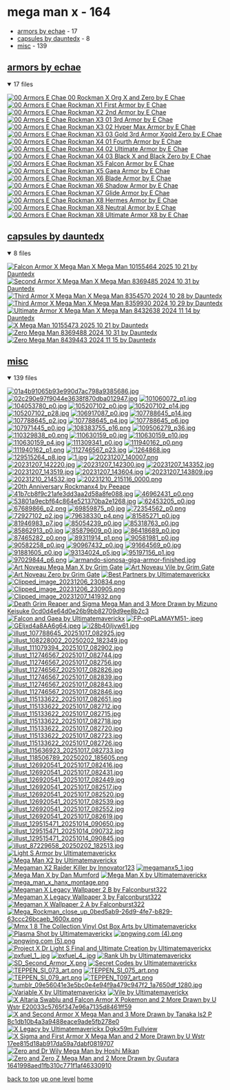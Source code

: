 # mega man x - 164
- [armors by echae](#armors-by-echae) - 17
- [capsules by dauntedx](#capsules-by-dauntedx) - 8
- [misc](#misc) - 139

<a id="armors-by-echae"></a>

## [armors by echae](/mobile/mega%20man/mega%20man%20x/00%20armors%20by%20echae/README.MD)
<details open>
<summary>17 files</summary>
<p>

[![00 Armors E Chae 00 Rockman X Org X and Zero by E Chae](/.internals/thumbnails/mobile/mega%20man/mega%20man%20x/00%20armors%20by%20echae/00_armors_e_chae_00_rockman_x_org_x_and_zero_by_e_chae.png "00 Armors E Chae 00 Rockman X Org X and Zero by E Chae")](/mobile/mega%20man/mega%20man%20x/00%20armors%20by%20echae/00_armors_e_chae_00_rockman_x_org_x_and_zero_by_e_chae.png)
[![00 Armors E Chae Rockman X1 First Armor by E Chae](/.internals/thumbnails/mobile/mega%20man/mega%20man%20x/00%20armors%20by%20echae/00_armors_e_chae_rockman_x1_first_armor_by_e_chae.png "00 Armors E Chae Rockman X1 First Armor by E Chae")](/mobile/mega%20man/mega%20man%20x/00%20armors%20by%20echae/00_armors_e_chae_rockman_x1_first_armor_by_e_chae.png)
[![00 Armors E Chae Rockman X2 2nd Armor by E Chae](/.internals/thumbnails/mobile/mega%20man/mega%20man%20x/00%20armors%20by%20echae/00_armors_e_chae_rockman_x2_2nd_armor_by_e_chae.png "00 Armors E Chae Rockman X2 2nd Armor by E Chae")](/mobile/mega%20man/mega%20man%20x/00%20armors%20by%20echae/00_armors_e_chae_rockman_x2_2nd_armor_by_e_chae.png)
[![00 Armors E Chae Rockman X3 01 3rd Armor by E Chae](/.internals/thumbnails/mobile/mega%20man/mega%20man%20x/00%20armors%20by%20echae/00_armors_e_chae_rockman_x3_01_3rd_armor_by_e_chae.png "00 Armors E Chae Rockman X3 01 3rd Armor by E Chae")](/mobile/mega%20man/mega%20man%20x/00%20armors%20by%20echae/00_armors_e_chae_rockman_x3_01_3rd_armor_by_e_chae.png)
[![00 Armors E Chae Rockman X3 02 Hyper Max Armor by E Chae](/.internals/thumbnails/mobile/mega%20man/mega%20man%20x/00%20armors%20by%20echae/00_armors_e_chae_rockman_x3_02_hyper_max_armor_by_e_chae.png "00 Armors E Chae Rockman X3 02 Hyper Max Armor by E Chae")](/mobile/mega%20man/mega%20man%20x/00%20armors%20by%20echae/00_armors_e_chae_rockman_x3_02_hyper_max_armor_by_e_chae.png)
[![00 Armors E Chae Rockman X3 03 Gold 3rd Armor Xgold Zero by E Chae](/.internals/thumbnails/mobile/mega%20man/mega%20man%20x/00%20armors%20by%20echae/00_armors_e_chae_rockman_x3_03_gold_3rd_armor_xgold_zero_by_e_chae.png "00 Armors E Chae Rockman X3 03 Gold 3rd Armor Xgold Zero by E Chae")](/mobile/mega%20man/mega%20man%20x/00%20armors%20by%20echae/00_armors_e_chae_rockman_x3_03_gold_3rd_armor_xgold_zero_by_e_chae.png)
[![00 Armors E Chae Rockman X4 01 Fourth Armor by E Chae](/.internals/thumbnails/mobile/mega%20man/mega%20man%20x/00%20armors%20by%20echae/00_armors_e_chae_rockman_x4_01_fourth_armor_by_e_chae.png "00 Armors E Chae Rockman X4 01 Fourth Armor by E Chae")](/mobile/mega%20man/mega%20man%20x/00%20armors%20by%20echae/00_armors_e_chae_rockman_x4_01_fourth_armor_by_e_chae.png)
[![00 Armors E Chae Rockman X4 02 Ultimate Armor by E Chae](/.internals/thumbnails/mobile/mega%20man/mega%20man%20x/00%20armors%20by%20echae/00_armors_e_chae_rockman_x4_02_ultimate_armor_by_e_chae.png "00 Armors E Chae Rockman X4 02 Ultimate Armor by E Chae")](/mobile/mega%20man/mega%20man%20x/00%20armors%20by%20echae/00_armors_e_chae_rockman_x4_02_ultimate_armor_by_e_chae.png)
[![00 Armors E Chae Rockman X4 03 Black X and Black Zero by E Chae](/.internals/thumbnails/mobile/mega%20man/mega%20man%20x/00%20armors%20by%20echae/00_armors_e_chae_rockman_x4_03_black_x_and_black_zero_by_e_chae.png "00 Armors E Chae Rockman X4 03 Black X and Black Zero by E Chae")](/mobile/mega%20man/mega%20man%20x/00%20armors%20by%20echae/00_armors_e_chae_rockman_x4_03_black_x_and_black_zero_by_e_chae.png)
[![00 Armors E Chae Rockman X5 Falcon Armor by E Chae](/.internals/thumbnails/mobile/mega%20man/mega%20man%20x/00%20armors%20by%20echae/00_armors_e_chae_rockman_x5_falcon_armor_by_e_chae.png "00 Armors E Chae Rockman X5 Falcon Armor by E Chae")](/mobile/mega%20man/mega%20man%20x/00%20armors%20by%20echae/00_armors_e_chae_rockman_x5_falcon_armor_by_e_chae.png)
[![00 Armors E Chae Rockman X5 Gaea Armor by E Chae](/.internals/thumbnails/mobile/mega%20man/mega%20man%20x/00%20armors%20by%20echae/00_armors_e_chae_rockman_x5_gaea_armor_by_e_chae.png "00 Armors E Chae Rockman X5 Gaea Armor by E Chae")](/mobile/mega%20man/mega%20man%20x/00%20armors%20by%20echae/00_armors_e_chae_rockman_x5_gaea_armor_by_e_chae.png)
[![00 Armors E Chae Rockman X6 Blade Armor by E Chae](/.internals/thumbnails/mobile/mega%20man/mega%20man%20x/00%20armors%20by%20echae/00_armors_e_chae_rockman_x6_blade_armor_by_e_chae.png "00 Armors E Chae Rockman X6 Blade Armor by E Chae")](/mobile/mega%20man/mega%20man%20x/00%20armors%20by%20echae/00_armors_e_chae_rockman_x6_blade_armor_by_e_chae.png)
[![00 Armors E Chae Rockman X6 Shadow Armor by E Chae](/.internals/thumbnails/mobile/mega%20man/mega%20man%20x/00%20armors%20by%20echae/00_armors_e_chae_rockman_x6_shadow_armor_by_e_chae.png "00 Armors E Chae Rockman X6 Shadow Armor by E Chae")](/mobile/mega%20man/mega%20man%20x/00%20armors%20by%20echae/00_armors_e_chae_rockman_x6_shadow_armor_by_e_chae.png)
[![00 Armors E Chae Rockman X7 Glide Armor by E Chae](/.internals/thumbnails/mobile/mega%20man/mega%20man%20x/00%20armors%20by%20echae/00_armors_e_chae_rockman_x7_glide_armor_by_e_chae.png "00 Armors E Chae Rockman X7 Glide Armor by E Chae")](/mobile/mega%20man/mega%20man%20x/00%20armors%20by%20echae/00_armors_e_chae_rockman_x7_glide_armor_by_e_chae.png)
[![00 Armors E Chae Rockman X8 Hermes Armor by E Chae](/.internals/thumbnails/mobile/mega%20man/mega%20man%20x/00%20armors%20by%20echae/00_armors_e_chae_rockman_x8_hermes_armor_by_e_chae.png "00 Armors E Chae Rockman X8 Hermes Armor by E Chae")](/mobile/mega%20man/mega%20man%20x/00%20armors%20by%20echae/00_armors_e_chae_rockman_x8_hermes_armor_by_e_chae.png)
[![00 Armors E Chae Rockman X8 Neutral Armor by E Chae](/.internals/thumbnails/mobile/mega%20man/mega%20man%20x/00%20armors%20by%20echae/00_armors_e_chae_rockman_x8_neutral_armor_by_e_chae.png "00 Armors E Chae Rockman X8 Neutral Armor by E Chae")](/mobile/mega%20man/mega%20man%20x/00%20armors%20by%20echae/00_armors_e_chae_rockman_x8_neutral_armor_by_e_chae.png)
[![00 Armors E Chae Rockman X8 Ultimate Armor X8 by E Chae](/.internals/thumbnails/mobile/mega%20man/mega%20man%20x/00%20armors%20by%20echae/00_armors_e_chae_rockman_x8_ultimate_armor_x8_by_e_chae.png "00 Armors E Chae Rockman X8 Ultimate Armor X8 by E Chae")](/mobile/mega%20man/mega%20man%20x/00%20armors%20by%20echae/00_armors_e_chae_rockman_x8_ultimate_armor_x8_by_e_chae.png)

</p>
</details>

<a id="capsules-by-dauntedx"></a>

## [capsules by dauntedx](/mobile/mega%20man/mega%20man%20x/capsules%20by%20dauntedx/README.MD)
<details open>
<summary>8 files</summary>
<p>

[![Falcon Armor X Mega Man X Mega Man 10155464 2025 10 21 by Dauntedx](/.internals/thumbnails/mobile/mega%20man/mega%20man%20x/capsules%20by%20dauntedx/falcon_armor_x__mega_man_%20x__mega_man__10155464_2025-10-21_by_dauntedx.jpg "Falcon Armor X Mega Man X Mega Man 10155464 2025 10 21 by Dauntedx")](/mobile/mega%20man/mega%20man%20x/capsules%20by%20dauntedx/falcon_armor_x__mega_man_%20x__mega_man__10155464_2025-10-21_by_dauntedx.jpg)
[![Second Armor X Mega Man X Mega Man 8369485 2024 10 31 by Dauntedx](/.internals/thumbnails/mobile/mega%20man/mega%20man%20x/capsules%20by%20dauntedx/second_armor_x__mega_man_%20x__mega_man__8369485_2024-10-31_by_dauntedx.jpg "Second Armor X Mega Man X Mega Man 8369485 2024 10 31 by Dauntedx")](/mobile/mega%20man/mega%20man%20x/capsules%20by%20dauntedx/second_armor_x__mega_man_%20x__mega_man__8369485_2024-10-31_by_dauntedx.jpg)
[![Third Armor X Mega Man X Mega Man 8354570 2024 10 28 by Dauntedx](/.internals/thumbnails/mobile/mega%20man/mega%20man%20x/capsules%20by%20dauntedx/third_armor_x__mega_man_%20x__mega_man__8354570_2024-10-28_by_dauntedx.jpg "Third Armor X Mega Man X Mega Man 8354570 2024 10 28 by Dauntedx")](/mobile/mega%20man/mega%20man%20x/capsules%20by%20dauntedx/third_armor_x__mega_man_%20x__mega_man__8354570_2024-10-28_by_dauntedx.jpg)
[![Third Armor X Mega Man X Mega Man 8359930 2024 10 29 by Dauntedx](/.internals/thumbnails/mobile/mega%20man/mega%20man%20x/capsules%20by%20dauntedx/third_armor_x__mega_man_%20x__mega_man__8359930_2024-10-29_by_dauntedx.jpg "Third Armor X Mega Man X Mega Man 8359930 2024 10 29 by Dauntedx")](/mobile/mega%20man/mega%20man%20x/capsules%20by%20dauntedx/third_armor_x__mega_man_%20x__mega_man__8359930_2024-10-29_by_dauntedx.jpg)
[![Ultimate Armor X Mega Man X Mega Man 8432638 2024 11 14 by Dauntedx](/.internals/thumbnails/mobile/mega%20man/mega%20man%20x/capsules%20by%20dauntedx/ultimate_armor_x__mega_man_%20x__mega_man__8432638_2024-11-14_by_dauntedx.jpg "Ultimate Armor X Mega Man X Mega Man 8432638 2024 11 14 by Dauntedx")](/mobile/mega%20man/mega%20man%20x/capsules%20by%20dauntedx/ultimate_armor_x__mega_man_%20x__mega_man__8432638_2024-11-14_by_dauntedx.jpg)
[![X Mega Man 10155473 2025 10 21 by Dauntedx](/.internals/thumbnails/mobile/mega%20man/mega%20man%20x/capsules%20by%20dauntedx/x__mega_man__10155473_2025-10-21_by_dauntedx.jpg "X Mega Man 10155473 2025 10 21 by Dauntedx")](/mobile/mega%20man/mega%20man%20x/capsules%20by%20dauntedx/x__mega_man__10155473_2025-10-21_by_dauntedx.jpg)
[![Zero Mega Man 8369488 2024 10 31 by Dauntedx](/.internals/thumbnails/mobile/mega%20man/mega%20man%20x/capsules%20by%20dauntedx/zero__mega_man__8369488_2024-10-31_by_dauntedx.jpg "Zero Mega Man 8369488 2024 10 31 by Dauntedx")](/mobile/mega%20man/mega%20man%20x/capsules%20by%20dauntedx/zero__mega_man__8369488_2024-10-31_by_dauntedx.jpg)
[![Zero Mega Man 8439443 2024 11 15 by Dauntedx](/.internals/thumbnails/mobile/mega%20man/mega%20man%20x/capsules%20by%20dauntedx/zero__mega_man__8439443_2024-11-15_by_dauntedx.jpg "Zero Mega Man 8439443 2024 11 15 by Dauntedx")](/mobile/mega%20man/mega%20man%20x/capsules%20by%20dauntedx/zero__mega_man__8439443_2024-11-15_by_dauntedx.jpg)

</p>
</details>

<a id="misc"></a>

## [misc](/mobile/mega%20man/mega%20man%20x/misc/README.MD)
<details open>
<summary>139 files</summary>
<p>

[![01a4b91065b93e990d7ac798a9385686.jpg](/.internals/thumbnails/mobile/mega%20man/mega%20man%20x/misc/01a4b91065b93e990d7ac798a9385686.jpg "01a4b91065b93e990d7ac798a9385686.jpg")](/mobile/mega%20man/mega%20man%20x/misc/01a4b91065b93e990d7ac798a9385686.jpg)
[![02c290e97f9044e3638f870dba012947.jpg](/.internals/thumbnails/mobile/mega%20man/mega%20man%20x/misc/02c290e97f9044e3638f870dba012947.jpg "02c290e97f9044e3638f870dba012947.jpg")](/mobile/mega%20man/mega%20man%20x/misc/02c290e97f9044e3638f870dba012947.jpg)
[![101060072_p1.jpg](/.internals/thumbnails/mobile/mega%20man/mega%20man%20x/misc/101060072_p1.jpg "101060072_p1.jpg")](/mobile/mega%20man/mega%20man%20x/misc/101060072_p1.jpg)
[![104053780_p0.jpg](/.internals/thumbnails/mobile/mega%20man/mega%20man%20x/misc/104053780_p0.jpg "104053780_p0.jpg")](/mobile/mega%20man/mega%20man%20x/misc/104053780_p0.jpg)
[![105207102_p0.jpg](/.internals/thumbnails/mobile/mega%20man/mega%20man%20x/misc/105207102_p0.jpg "105207102_p0.jpg")](/mobile/mega%20man/mega%20man%20x/misc/105207102_p0.jpg)
[![105207102_p14.jpg](/.internals/thumbnails/mobile/mega%20man/mega%20man%20x/misc/105207102_p14.jpg "105207102_p14.jpg")](/mobile/mega%20man/mega%20man%20x/misc/105207102_p14.jpg)
[![105207102_p28.jpg](/.internals/thumbnails/mobile/mega%20man/mega%20man%20x/misc/105207102_p28.jpg "105207102_p28.jpg")](/mobile/mega%20man/mega%20man%20x/misc/105207102_p28.jpg)
[![106917087_p0.jpg](/.internals/thumbnails/mobile/mega%20man/mega%20man%20x/misc/106917087_p0.jpg "106917087_p0.jpg")](/mobile/mega%20man/mega%20man%20x/misc/106917087_p0.jpg)
[![107788645_p14.jpg](/.internals/thumbnails/mobile/mega%20man/mega%20man%20x/misc/107788645_p14.jpg "107788645_p14.jpg")](/mobile/mega%20man/mega%20man%20x/misc/107788645_p14.jpg)
[![107788645_p2.jpg](/.internals/thumbnails/mobile/mega%20man/mega%20man%20x/misc/107788645_p2.jpg "107788645_p2.jpg")](/mobile/mega%20man/mega%20man%20x/misc/107788645_p2.jpg)
[![107788645_p4.jpg](/.internals/thumbnails/mobile/mega%20man/mega%20man%20x/misc/107788645_p4.jpg "107788645_p4.jpg")](/mobile/mega%20man/mega%20man%20x/misc/107788645_p4.jpg)
[![107788645_p6.jpg](/.internals/thumbnails/mobile/mega%20man/mega%20man%20x/misc/107788645_p6.jpg "107788645_p6.jpg")](/mobile/mega%20man/mega%20man%20x/misc/107788645_p6.jpg)
[![107971445_p0.jpg](/.internals/thumbnails/mobile/mega%20man/mega%20man%20x/misc/107971445_p0.jpg "107971445_p0.jpg")](/mobile/mega%20man/mega%20man%20x/misc/107971445_p0.jpg)
[![108383755_p16.png](/.internals/thumbnails/mobile/mega%20man/mega%20man%20x/misc/108383755_p16.png "108383755_p16.png")](/mobile/mega%20man/mega%20man%20x/misc/108383755_p16.png)
[![109506279_p36.jpg](/.internals/thumbnails/mobile/mega%20man/mega%20man%20x/misc/109506279_p36.jpg "109506279_p36.jpg")](/mobile/mega%20man/mega%20man%20x/misc/109506279_p36.jpg)
[![110329838_p0.png](/.internals/thumbnails/mobile/mega%20man/mega%20man%20x/misc/110329838_p0.png "110329838_p0.png")](/mobile/mega%20man/mega%20man%20x/misc/110329838_p0.png)
[![110630159_p0.jpg](/.internals/thumbnails/mobile/mega%20man/mega%20man%20x/misc/110630159_p0.jpg "110630159_p0.jpg")](/mobile/mega%20man/mega%20man%20x/misc/110630159_p0.jpg)
[![110630159_p10.jpg](/.internals/thumbnails/mobile/mega%20man/mega%20man%20x/misc/110630159_p10.jpg "110630159_p10.jpg")](/mobile/mega%20man/mega%20man%20x/misc/110630159_p10.jpg)
[![110630159_p4.jpg](/.internals/thumbnails/mobile/mega%20man/mega%20man%20x/misc/110630159_p4.jpg "110630159_p4.jpg")](/mobile/mega%20man/mega%20man%20x/misc/110630159_p4.jpg)
[![111309341_p0.jpg](/.internals/thumbnails/mobile/mega%20man/mega%20man%20x/misc/111309341_p0.jpg "111309341_p0.jpg")](/mobile/mega%20man/mega%20man%20x/misc/111309341_p0.jpg)
[![111940162_p0.png](/.internals/thumbnails/mobile/mega%20man/mega%20man%20x/misc/111940162_p0.png "111940162_p0.png")](/mobile/mega%20man/mega%20man%20x/misc/111940162_p0.png)
[![111940162_p1.png](/.internals/thumbnails/mobile/mega%20man/mega%20man%20x/misc/111940162_p1.png "111940162_p1.png")](/mobile/mega%20man/mega%20man%20x/misc/111940162_p1.png)
[![112746567_p23.jpg](/.internals/thumbnails/mobile/mega%20man/mega%20man%20x/misc/112746567_p23.jpg "112746567_p23.jpg")](/mobile/mega%20man/mega%20man%20x/misc/112746567_p23.jpg)
[![1264868.jpg](/.internals/thumbnails/mobile/mega%20man/mega%20man%20x/misc/1264868.jpg "1264868.jpg")](/mobile/mega%20man/mega%20man%20x/misc/1264868.jpg)
[![129515264_p8.jpg](/.internals/thumbnails/mobile/mega%20man/mega%20man%20x/misc/129515264_p8.jpg "129515264_p8.jpg")](/mobile/mega%20man/mega%20man%20x/misc/129515264_p8.jpg)
[![1.jpg](/.internals/thumbnails/mobile/mega%20man/mega%20man%20x/misc/1.jpg "1.jpg")](/mobile/mega%20man/mega%20man%20x/misc/1.jpg)
[![20231207_140007.png](/.internals/thumbnails/mobile/mega%20man/mega%20man%20x/misc/20231207_140007.png "20231207_140007.png")](/mobile/mega%20man/mega%20man%20x/misc/20231207_140007.png)
[![20231207_142220.jpg](/.internals/thumbnails/mobile/mega%20man/mega%20man%20x/misc/20231207_142220.jpg "20231207_142220.jpg")](/mobile/mega%20man/mega%20man%20x/misc/20231207_142220.jpg)
[![20231207_142300.jpg](/.internals/thumbnails/mobile/mega%20man/mega%20man%20x/misc/20231207_142300.jpg "20231207_142300.jpg")](/mobile/mega%20man/mega%20man%20x/misc/20231207_142300.jpg)
[![20231207_143352.jpg](/.internals/thumbnails/mobile/mega%20man/mega%20man%20x/misc/20231207_143352.jpg "20231207_143352.jpg")](/mobile/mega%20man/mega%20man%20x/misc/20231207_143352.jpg)
[![20231207_143519.jpg](/.internals/thumbnails/mobile/mega%20man/mega%20man%20x/misc/20231207_143519.jpg "20231207_143519.jpg")](/mobile/mega%20man/mega%20man%20x/misc/20231207_143519.jpg)
[![20231207_143604.jpg](/.internals/thumbnails/mobile/mega%20man/mega%20man%20x/misc/20231207_143604.jpg "20231207_143604.jpg")](/mobile/mega%20man/mega%20man%20x/misc/20231207_143604.jpg)
[![20231207_143809.jpg](/.internals/thumbnails/mobile/mega%20man/mega%20man%20x/misc/20231207_143809.jpg "20231207_143809.jpg")](/mobile/mega%20man/mega%20man%20x/misc/20231207_143809.jpg)
[![20231210_214532.jpg](/.internals/thumbnails/mobile/mega%20man/mega%20man%20x/misc/20231210_214532.jpg "20231210_214532.jpg")](/mobile/mega%20man/mega%20man%20x/misc/20231210_214532.jpg)
[![20231210_215116_0000.png](/.internals/thumbnails/mobile/mega%20man/mega%20man%20x/misc/20231210_215116_0000.png "20231210_215116_0000.png")](/mobile/mega%20man/mega%20man%20x/misc/20231210_215116_0000.png)
[![20th Anniversary Rockmanx4 by Peeape](/.internals/thumbnails/mobile/mega%20man/mega%20man%20x/misc/20th_anniversary_rockmanx4_by_peeape.png "20th Anniversary Rockmanx4 by Peeape")](/mobile/mega%20man/mega%20man%20x/misc/20th_anniversary_rockmanx4_by_peeape.png)
[![41b7cb8f9c21afe3dd3aa2d58a8fe088.jpg](/.internals/thumbnails/mobile/mega%20man/mega%20man%20x/misc/41b7cb8f9c21afe3dd3aa2d58a8fe088.jpg "41b7cb8f9c21afe3dd3aa2d58a8fe088.jpg")](/mobile/mega%20man/mega%20man%20x/misc/41b7cb8f9c21afe3dd3aa2d58a8fe088.jpg)
[![46962431_p0.png](/.internals/thumbnails/mobile/mega%20man/mega%20man%20x/misc/46962431_p0.png "46962431_p0.png")](/mobile/mega%20man/mega%20man%20x/misc/46962431_p0.png)
[![53801a9ecbf64c864e521370ba2e1268.jpg](/.internals/thumbnails/mobile/mega%20man/mega%20man%20x/misc/53801a9ecbf64c864e521370ba2e1268.jpg "53801a9ecbf64c864e521370ba2e1268.jpg")](/mobile/mega%20man/mega%20man%20x/misc/53801a9ecbf64c864e521370ba2e1268.jpg)
[![62453205_p0.jpg](/.internals/thumbnails/mobile/mega%20man/mega%20man%20x/misc/62453205_p0.jpg "62453205_p0.jpg")](/mobile/mega%20man/mega%20man%20x/misc/62453205_p0.jpg)
[![67689866_p2.png](/.internals/thumbnails/mobile/mega%20man/mega%20man%20x/misc/67689866_p2.png "67689866_p2.png")](/mobile/mega%20man/mega%20man%20x/misc/67689866_p2.png)
[![69859875_p0.jpg](/.internals/thumbnails/mobile/mega%20man/mega%20man%20x/misc/69859875_p0.jpg "69859875_p0.jpg")](/mobile/mega%20man/mega%20man%20x/misc/69859875_p0.jpg)
[![72354562_p0.png](/.internals/thumbnails/mobile/mega%20man/mega%20man%20x/misc/72354562_p0.png "72354562_p0.png")](/mobile/mega%20man/mega%20man%20x/misc/72354562_p0.png)
[![72927102_p2.jpg](/.internals/thumbnails/mobile/mega%20man/mega%20man%20x/misc/72927102_p2.jpg "72927102_p2.jpg")](/mobile/mega%20man/mega%20man%20x/misc/72927102_p2.jpg)
[![79638330_p4.png](/.internals/thumbnails/mobile/mega%20man/mega%20man%20x/misc/79638330_p4.png "79638330_p4.png")](/mobile/mega%20man/mega%20man%20x/misc/79638330_p4.png)
[![81585271_p0.jpg](/.internals/thumbnails/mobile/mega%20man/mega%20man%20x/misc/81585271_p0.jpg "81585271_p0.jpg")](/mobile/mega%20man/mega%20man%20x/misc/81585271_p0.jpg)
[![81946983_p7.jpg](/.internals/thumbnails/mobile/mega%20man/mega%20man%20x/misc/81946983_p7.jpg "81946983_p7.jpg")](/mobile/mega%20man/mega%20man%20x/misc/81946983_p7.jpg)
[![85054239_p0.jpg](/.internals/thumbnails/mobile/mega%20man/mega%20man%20x/misc/85054239_p0.jpg "85054239_p0.jpg")](/mobile/mega%20man/mega%20man%20x/misc/85054239_p0.jpg)
[![85318763_p0.jpg](/.internals/thumbnails/mobile/mega%20man/mega%20man%20x/misc/85318763_p0.jpg "85318763_p0.jpg")](/mobile/mega%20man/mega%20man%20x/misc/85318763_p0.jpg)
[![85862913_p0.jpg](/.internals/thumbnails/mobile/mega%20man/mega%20man%20x/misc/85862913_p0.jpg "85862913_p0.jpg")](/mobile/mega%20man/mega%20man%20x/misc/85862913_p0.jpg)
[![85879609_p0.jpg](/.internals/thumbnails/mobile/mega%20man/mega%20man%20x/misc/85879609_p0.jpg "85879609_p0.jpg")](/mobile/mega%20man/mega%20man%20x/misc/85879609_p0.jpg)
[![86418689_p0.jpg](/.internals/thumbnails/mobile/mega%20man/mega%20man%20x/misc/86418689_p0.jpg "86418689_p0.jpg")](/mobile/mega%20man/mega%20man%20x/misc/86418689_p0.jpg)
[![87465282_p0.png](/.internals/thumbnails/mobile/mega%20man/mega%20man%20x/misc/87465282_p0.png "87465282_p0.png")](/mobile/mega%20man/mega%20man%20x/misc/87465282_p0.png)
[![89311914_p1.png](/.internals/thumbnails/mobile/mega%20man/mega%20man%20x/misc/89311914_p1.png "89311914_p1.png")](/mobile/mega%20man/mega%20man%20x/misc/89311914_p1.png)
[![90581981_p0.jpg](/.internals/thumbnails/mobile/mega%20man/mega%20man%20x/misc/90581981_p0.jpg "90581981_p0.jpg")](/mobile/mega%20man/mega%20man%20x/misc/90581981_p0.jpg)
[![90582258_p0.jpg](/.internals/thumbnails/mobile/mega%20man/mega%20man%20x/misc/90582258_p0.jpg "90582258_p0.jpg")](/mobile/mega%20man/mega%20man%20x/misc/90582258_p0.jpg)
[![90967432_p0.jpg](/.internals/thumbnails/mobile/mega%20man/mega%20man%20x/misc/90967432_p0.jpg "90967432_p0.jpg")](/mobile/mega%20man/mega%20man%20x/misc/90967432_p0.jpg)
[![91664569_p0.jpg](/.internals/thumbnails/mobile/mega%20man/mega%20man%20x/misc/91664569_p0.jpg "91664569_p0.jpg")](/mobile/mega%20man/mega%20man%20x/misc/91664569_p0.jpg)
[![91881605_p0.jpg](/.internals/thumbnails/mobile/mega%20man/mega%20man%20x/misc/91881605_p0.jpg "91881605_p0.jpg")](/mobile/mega%20man/mega%20man%20x/misc/91881605_p0.jpg)
[![93134024_p5.jpg](/.internals/thumbnails/mobile/mega%20man/mega%20man%20x/misc/93134024_p5.jpg "93134024_p5.jpg")](/mobile/mega%20man/mega%20man%20x/misc/93134024_p5.jpg)
[![95197156_p1.jpg](/.internals/thumbnails/mobile/mega%20man/mega%20man%20x/misc/95197156_p1.jpg "95197156_p1.jpg")](/mobile/mega%20man/mega%20man%20x/misc/95197156_p1.jpg)
[![97029844_p6.png](/.internals/thumbnails/mobile/mega%20man/mega%20man%20x/misc/97029844_p6.png "97029844_p6.png")](/mobile/mega%20man/mega%20man%20x/misc/97029844_p6.png)
[![armando-sionosa-giga-armor-finished.jpg](/.internals/thumbnails/mobile/mega%20man/mega%20man%20x/misc/armando-sionosa-giga-armor-finished.jpg "armando-sionosa-giga-armor-finished.jpg")](/mobile/mega%20man/mega%20man%20x/misc/armando-sionosa-giga-armor-finished.jpg)
[![Art Noveau Mega Man X by Grim Gate](/.internals/thumbnails/mobile/mega%20man/mega%20man%20x/misc/art_noveau_mega_man_x_by_grim-gate.jpg "Art Noveau Mega Man X by Grim Gate")](/mobile/mega%20man/mega%20man%20x/misc/art_noveau_mega_man_x_by_grim-gate.jpg)
[![Art Noveau Vile by Grim Gate](/.internals/thumbnails/mobile/mega%20man/mega%20man%20x/misc/art_noveau_vile_by_grim-gate.jpg "Art Noveau Vile by Grim Gate")](/mobile/mega%20man/mega%20man%20x/misc/art_noveau_vile_by_grim-gate.jpg)
[![Art Noveau Zero by Grim Gate](/.internals/thumbnails/mobile/mega%20man/mega%20man%20x/misc/art_noveau_zero_by_grim-gate.jpg "Art Noveau Zero by Grim Gate")](/mobile/mega%20man/mega%20man%20x/misc/art_noveau_zero_by_grim-gate.jpg)
[![Best Partners by Ultimatemaverickx](/.internals/thumbnails/mobile/mega%20man/mega%20man%20x/misc/best_partners_by_ultimatemaverickx.png "Best Partners by Ultimatemaverickx")](/mobile/mega%20man/mega%20man%20x/misc/best_partners_by_ultimatemaverickx.png)
[![Clipped_image_20231206_230834.png](/.internals/thumbnails/mobile/mega%20man/mega%20man%20x/misc/Clipped_image_20231206_230834.png "Clipped_image_20231206_230834.png")](/mobile/mega%20man/mega%20man%20x/misc/Clipped_image_20231206_230834.png)
[![Clipped_image_20231206_230905.png](/.internals/thumbnails/mobile/mega%20man/mega%20man%20x/misc/Clipped_image_20231206_230905.png "Clipped_image_20231206_230905.png")](/mobile/mega%20man/mega%20man%20x/misc/Clipped_image_20231206_230905.png)
[![Clipped_image_20231207_141932.png](/.internals/thumbnails/mobile/mega%20man/mega%20man%20x/misc/Clipped_image_20231207_141932.png "Clipped_image_20231207_141932.png")](/mobile/mega%20man/mega%20man%20x/misc/Clipped_image_20231207_141932.png)
[![Death Grim Reaper and Sigma Mega Man and 3 More Drawn by Mizuno Keisuke 0cd0d4e64d0e26b9bb82709d9ee8b2c3](/.internals/thumbnails/mobile/mega%20man/mega%20man%20x/misc/death_grim_reaper_and_sigma_mega_man_and_3_more_drawn_by_mizuno_keisuke_0cd0d4e64d0e26b9bb82709d9ee8b2c3.png "Death Grim Reaper and Sigma Mega Man and 3 More Drawn by Mizuno Keisuke 0cd0d4e64d0e26b9bb82709d9ee8b2c3")](/mobile/mega%20man/mega%20man%20x/misc/death_grim_reaper_and_sigma_mega_man_and_3_more_drawn_by_mizuno_keisuke_0cd0d4e64d0e26b9bb82709d9ee8b2c3.png)
[![Falcon and Gaea by Ultimatemaverickx](/.internals/thumbnails/mobile/mega%20man/mega%20man%20x/misc/falcon_and_gaea_by_ultimatemaverickx.png "Falcon and Gaea by Ultimatemaverickx")](/mobile/mega%20man/mega%20man%20x/misc/falcon_and_gaea_by_ultimatemaverickx.png)
[![FP-opPLaMAYM51-.jpeg](/.internals/thumbnails/mobile/mega%20man/mega%20man%20x/misc/FP-opPLaMAYM51-.jpeg "FP-opPLaMAYM51-.jpeg")](/mobile/mega%20man/mega%20man%20x/misc/FP-opPLaMAYM51-.jpeg)
[![GEIjxd4a8AA6g64.jpeg](/.internals/thumbnails/mobile/mega%20man/mega%20man%20x/misc/GEIjxd4a8AA6g64.jpeg "GEIjxd4a8AA6g64.jpeg")](/mobile/mega%20man/mega%20man%20x/misc/GEIjxd4a8AA6g64.jpeg)
[![i28b40jljvw61.jpg](/.internals/thumbnails/mobile/mega%20man/mega%20man%20x/misc/i28b40jljvw61.jpg "i28b40jljvw61.jpg")](/mobile/mega%20man/mega%20man%20x/misc/i28b40jljvw61.jpg)
[![illust_107788645_20251017_082925.jpg](/.internals/thumbnails/mobile/mega%20man/mega%20man%20x/misc/illust_107788645_20251017_082925.jpg "illust_107788645_20251017_082925.jpg")](/mobile/mega%20man/mega%20man%20x/misc/illust_107788645_20251017_082925.jpg)
[![illust_108228002_20250202_182349.jpg](/.internals/thumbnails/mobile/mega%20man/mega%20man%20x/misc/illust_108228002_20250202_182349.jpg "illust_108228002_20250202_182349.jpg")](/mobile/mega%20man/mega%20man%20x/misc/illust_108228002_20250202_182349.jpg)
[![illust_111079394_20251017_082902.jpg](/.internals/thumbnails/mobile/mega%20man/mega%20man%20x/misc/illust_111079394_20251017_082902.jpg "illust_111079394_20251017_082902.jpg")](/mobile/mega%20man/mega%20man%20x/misc/illust_111079394_20251017_082902.jpg)
[![illust_112746567_20251017_082744.jpg](/.internals/thumbnails/mobile/mega%20man/mega%20man%20x/misc/illust_112746567_20251017_082744.jpg "illust_112746567_20251017_082744.jpg")](/mobile/mega%20man/mega%20man%20x/misc/illust_112746567_20251017_082744.jpg)
[![illust_112746567_20251017_082756.jpg](/.internals/thumbnails/mobile/mega%20man/mega%20man%20x/misc/illust_112746567_20251017_082756.jpg "illust_112746567_20251017_082756.jpg")](/mobile/mega%20man/mega%20man%20x/misc/illust_112746567_20251017_082756.jpg)
[![illust_112746567_20251017_082826.jpg](/.internals/thumbnails/mobile/mega%20man/mega%20man%20x/misc/illust_112746567_20251017_082826.jpg "illust_112746567_20251017_082826.jpg")](/mobile/mega%20man/mega%20man%20x/misc/illust_112746567_20251017_082826.jpg)
[![illust_112746567_20251017_082839.jpg](/.internals/thumbnails/mobile/mega%20man/mega%20man%20x/misc/illust_112746567_20251017_082839.jpg "illust_112746567_20251017_082839.jpg")](/mobile/mega%20man/mega%20man%20x/misc/illust_112746567_20251017_082839.jpg)
[![illust_112746567_20251017_082843.jpg](/.internals/thumbnails/mobile/mega%20man/mega%20man%20x/misc/illust_112746567_20251017_082843.jpg "illust_112746567_20251017_082843.jpg")](/mobile/mega%20man/mega%20man%20x/misc/illust_112746567_20251017_082843.jpg)
[![illust_112746567_20251017_082846.jpg](/.internals/thumbnails/mobile/mega%20man/mega%20man%20x/misc/illust_112746567_20251017_082846.jpg "illust_112746567_20251017_082846.jpg")](/mobile/mega%20man/mega%20man%20x/misc/illust_112746567_20251017_082846.jpg)
[![illust_115133622_20251017_082651.jpg](/.internals/thumbnails/mobile/mega%20man/mega%20man%20x/misc/illust_115133622_20251017_082651.jpg "illust_115133622_20251017_082651.jpg")](/mobile/mega%20man/mega%20man%20x/misc/illust_115133622_20251017_082651.jpg)
[![illust_115133622_20251017_082712.jpg](/.internals/thumbnails/mobile/mega%20man/mega%20man%20x/misc/illust_115133622_20251017_082712.jpg "illust_115133622_20251017_082712.jpg")](/mobile/mega%20man/mega%20man%20x/misc/illust_115133622_20251017_082712.jpg)
[![illust_115133622_20251017_082715.jpg](/.internals/thumbnails/mobile/mega%20man/mega%20man%20x/misc/illust_115133622_20251017_082715.jpg "illust_115133622_20251017_082715.jpg")](/mobile/mega%20man/mega%20man%20x/misc/illust_115133622_20251017_082715.jpg)
[![illust_115133622_20251017_082718.jpg](/.internals/thumbnails/mobile/mega%20man/mega%20man%20x/misc/illust_115133622_20251017_082718.jpg "illust_115133622_20251017_082718.jpg")](/mobile/mega%20man/mega%20man%20x/misc/illust_115133622_20251017_082718.jpg)
[![illust_115133622_20251017_082720.jpg](/.internals/thumbnails/mobile/mega%20man/mega%20man%20x/misc/illust_115133622_20251017_082720.jpg "illust_115133622_20251017_082720.jpg")](/mobile/mega%20man/mega%20man%20x/misc/illust_115133622_20251017_082720.jpg)
[![illust_115133622_20251017_082723.jpg](/.internals/thumbnails/mobile/mega%20man/mega%20man%20x/misc/illust_115133622_20251017_082723.jpg "illust_115133622_20251017_082723.jpg")](/mobile/mega%20man/mega%20man%20x/misc/illust_115133622_20251017_082723.jpg)
[![illust_115133622_20251017_082726.jpg](/.internals/thumbnails/mobile/mega%20man/mega%20man%20x/misc/illust_115133622_20251017_082726.jpg "illust_115133622_20251017_082726.jpg")](/mobile/mega%20man/mega%20man%20x/misc/illust_115133622_20251017_082726.jpg)
[![illust_115636923_20251017_082733.jpg](/.internals/thumbnails/mobile/mega%20man/mega%20man%20x/misc/illust_115636923_20251017_082733.jpg "illust_115636923_20251017_082733.jpg")](/mobile/mega%20man/mega%20man%20x/misc/illust_115636923_20251017_082733.jpg)
[![illust_118506789_20250202_185605.png](/.internals/thumbnails/mobile/mega%20man/mega%20man%20x/misc/illust_118506789_20250202_185605.png "illust_118506789_20250202_185605.png")](/mobile/mega%20man/mega%20man%20x/misc/illust_118506789_20250202_185605.png)
[![illust_126920541_20251017_082416.jpg](/.internals/thumbnails/mobile/mega%20man/mega%20man%20x/misc/illust_126920541_20251017_082416.jpg "illust_126920541_20251017_082416.jpg")](/mobile/mega%20man/mega%20man%20x/misc/illust_126920541_20251017_082416.jpg)
[![illust_126920541_20251017_082431.jpg](/.internals/thumbnails/mobile/mega%20man/mega%20man%20x/misc/illust_126920541_20251017_082431.jpg "illust_126920541_20251017_082431.jpg")](/mobile/mega%20man/mega%20man%20x/misc/illust_126920541_20251017_082431.jpg)
[![illust_126920541_20251017_082449.jpg](/.internals/thumbnails/mobile/mega%20man/mega%20man%20x/misc/illust_126920541_20251017_082449.jpg "illust_126920541_20251017_082449.jpg")](/mobile/mega%20man/mega%20man%20x/misc/illust_126920541_20251017_082449.jpg)
[![illust_126920541_20251017_082517.jpg](/.internals/thumbnails/mobile/mega%20man/mega%20man%20x/misc/illust_126920541_20251017_082517.jpg "illust_126920541_20251017_082517.jpg")](/mobile/mega%20man/mega%20man%20x/misc/illust_126920541_20251017_082517.jpg)
[![illust_126920541_20251017_082520.jpg](/.internals/thumbnails/mobile/mega%20man/mega%20man%20x/misc/illust_126920541_20251017_082520.jpg "illust_126920541_20251017_082520.jpg")](/mobile/mega%20man/mega%20man%20x/misc/illust_126920541_20251017_082520.jpg)
[![illust_126920541_20251017_082539.jpg](/.internals/thumbnails/mobile/mega%20man/mega%20man%20x/misc/illust_126920541_20251017_082539.jpg "illust_126920541_20251017_082539.jpg")](/mobile/mega%20man/mega%20man%20x/misc/illust_126920541_20251017_082539.jpg)
[![illust_126920541_20251017_082552.jpg](/.internals/thumbnails/mobile/mega%20man/mega%20man%20x/misc/illust_126920541_20251017_082552.jpg "illust_126920541_20251017_082552.jpg")](/mobile/mega%20man/mega%20man%20x/misc/illust_126920541_20251017_082552.jpg)
[![illust_126920541_20251017_082619.jpg](/.internals/thumbnails/mobile/mega%20man/mega%20man%20x/misc/illust_126920541_20251017_082619.jpg "illust_126920541_20251017_082619.jpg")](/mobile/mega%20man/mega%20man%20x/misc/illust_126920541_20251017_082619.jpg)
[![illust_129515471_20251014_090650.jpg](/.internals/thumbnails/mobile/mega%20man/mega%20man%20x/misc/illust_129515471_20251014_090650.jpg "illust_129515471_20251014_090650.jpg")](/mobile/mega%20man/mega%20man%20x/misc/illust_129515471_20251014_090650.jpg)
[![illust_129515471_20251014_090732.jpg](/.internals/thumbnails/mobile/mega%20man/mega%20man%20x/misc/illust_129515471_20251014_090732.jpg "illust_129515471_20251014_090732.jpg")](/mobile/mega%20man/mega%20man%20x/misc/illust_129515471_20251014_090732.jpg)
[![illust_129515471_20251014_090845.jpg](/.internals/thumbnails/mobile/mega%20man/mega%20man%20x/misc/illust_129515471_20251014_090845.jpg "illust_129515471_20251014_090845.jpg")](/mobile/mega%20man/mega%20man%20x/misc/illust_129515471_20251014_090845.jpg)
[![illust_87229658_20250202_182513.jpg](/.internals/thumbnails/mobile/mega%20man/mega%20man%20x/misc/illust_87229658_20250202_182513.jpg "illust_87229658_20250202_182513.jpg")](/mobile/mega%20man/mega%20man%20x/misc/illust_87229658_20250202_182513.jpg)
[![Light S Armor by Ultimatemaverickx](/.internals/thumbnails/mobile/mega%20man/mega%20man%20x/misc/light_s_armor_by_ultimatemaverickx.png "Light S Armor by Ultimatemaverickx")](/mobile/mega%20man/mega%20man%20x/misc/light_s_armor_by_ultimatemaverickx.png)
[![Mega Man X2 by Ultimatemaverickx](/.internals/thumbnails/mobile/mega%20man/mega%20man%20x/misc/mega_man_x2_by_ultimatemaverickx.png "Mega Man X2 by Ultimatemaverickx")](/mobile/mega%20man/mega%20man%20x/misc/mega_man_x2_by_ultimatemaverickx.png)
[![Megaman X2 Raider Killer by Innovator123](/.internals/thumbnails/mobile/mega%20man/mega%20man%20x/misc/megaman_x2_raider_killer_by_innovator123.png "Megaman X2 Raider Killer by Innovator123")](/mobile/mega%20man/mega%20man%20x/misc/megaman_x2_raider_killer_by_innovator123.png)
[![megamanx5_1.jpg](/.internals/thumbnails/mobile/mega%20man/mega%20man%20x/misc/megamanx5_1.jpg "megamanx5_1.jpg")](/mobile/mega%20man/mega%20man%20x/misc/megamanx5_1.jpg)
[![Mega Man X by Dan Mumford](/.internals/thumbnails/mobile/mega%20man/mega%20man%20x/misc/mega_man_x_by_dan_mumford.jpg "Mega Man X by Dan Mumford")](/mobile/mega%20man/mega%20man%20x/misc/mega_man_x_by_dan_mumford.jpg)
[![Mega Man X by Ultimatemaverickx](/.internals/thumbnails/mobile/mega%20man/mega%20man%20x/misc/mega_man_x_by_ultimatemaverickx.png "Mega Man X by Ultimatemaverickx")](/mobile/mega%20man/mega%20man%20x/misc/mega_man_x_by_ultimatemaverickx.png)
[![mega_man_x_hanx_montage.png](/.internals/thumbnails/mobile/mega%20man/mega%20man%20x/misc/mega_man_x_hanx_montage.png "mega_man_x_hanx_montage.png")](/mobile/mega%20man/mega%20man%20x/misc/mega_man_x_hanx_montage.png)
[![Megaman X Legacy Wallpaper 2 B by Falconburst322](/.internals/thumbnails/mobile/mega%20man/mega%20man%20x/misc/megaman_x_legacy_wallpaper_2_b_by_falconburst322.jpg "Megaman X Legacy Wallpaper 2 B by Falconburst322")](/mobile/mega%20man/mega%20man%20x/misc/megaman_x_legacy_wallpaper_2_b_by_falconburst322.jpg)
[![Megaman X Legacy Wallpaper 3 by Falconburst322](/.internals/thumbnails/mobile/mega%20man/mega%20man%20x/misc/megaman_x_legacy_wallpaper_3_by_falconburst322.jpg "Megaman X Legacy Wallpaper 3 by Falconburst322")](/mobile/mega%20man/mega%20man%20x/misc/megaman_x_legacy_wallpaper_3_by_falconburst322.jpg)
[![Megaman X Wallpaper 2 A by Falconburst322](/.internals/thumbnails/mobile/mega%20man/mega%20man%20x/misc/megaman_x_wallpaper_2_a_by_falconburst322.jpg "Megaman X Wallpaper 2 A by Falconburst322")](/mobile/mega%20man/mega%20man%20x/misc/megaman_x_wallpaper_2_a_by_falconburst322.jpg)
[![Mega_Rockman_close_up_0bed5ab9-26d9-4fe7-b829-63ccc26bcaeb_1600x.png](/.internals/thumbnails/mobile/mega%20man/mega%20man%20x/misc/Mega_Rockman_close_up_0bed5ab9-26d9-4fe7-b829-63ccc26bcaeb_1600x.png "Mega_Rockman_close_up_0bed5ab9-26d9-4fe7-b829-63ccc26bcaeb_1600x.png")](/mobile/mega%20man/mega%20man%20x/misc/Mega_Rockman_close_up_0bed5ab9-26d9-4fe7-b829-63ccc26bcaeb_1600x.png)
[![Mmx 1 8 The Collection Vinyl Ost Box Arts by Ultimatemaverickx](/.internals/thumbnails/mobile/mega%20man/mega%20man%20x/misc/mmx_1_8_the_collection_vinyl_ost_box_arts_by_ultimatemaverickx.png "Mmx 1 8 The Collection Vinyl Ost Box Arts by Ultimatemaverickx")](/mobile/mega%20man/mega%20man%20x/misc/mmx_1_8_the_collection_vinyl_ost_box_arts_by_ultimatemaverickx.png)
[![Plasma Shot by Ultimatemaverickx](/.internals/thumbnails/mobile/mega%20man/mega%20man%20x/misc/plasma_shot_by_ultimatemaverickx.jpg "Plasma Shot by Ultimatemaverickx")](/mobile/mega%20man/mega%20man%20x/misc/plasma_shot_by_ultimatemaverickx.jpg)
[![pngwing.com (4).png](/.internals/thumbnails/mobile/mega%20man/mega%20man%20x/misc/pngwing.com%20(4).png "pngwing.com (4).png")](/mobile/mega%20man/mega%20man%20x/misc/pngwing.com%20(4).png)
[![pngwing.com (5).png](/.internals/thumbnails/mobile/mega%20man/mega%20man%20x/misc/pngwing.com%20(5).png "pngwing.com (5).png")](/mobile/mega%20man/mega%20man%20x/misc/pngwing.com%20(5).png)
[![Project X Dr Light S Final and Ultimate Creation by Ultimatemaverickx](/.internals/thumbnails/mobile/mega%20man/mega%20man%20x/misc/project_x_dr_light_s_final_and_ultimate_creation_by_ultimatemaverickx.jpg "Project X Dr Light S Final and Ultimate Creation by Ultimatemaverickx")](/mobile/mega%20man/mega%20man%20x/misc/project_x_dr_light_s_final_and_ultimate_creation_by_ultimatemaverickx.jpg)
[![pxfuel_1_.jpg](/.internals/thumbnails/mobile/mega%20man/mega%20man%20x/misc/pxfuel_1_.jpg "pxfuel_1_.jpg")](/mobile/mega%20man/mega%20man%20x/misc/pxfuel_1_.jpg)
[![pxfuel_4_.jpg](/.internals/thumbnails/mobile/mega%20man/mega%20man%20x/misc/pxfuel_4_.jpg "pxfuel_4_.jpg")](/mobile/mega%20man/mega%20man%20x/misc/pxfuel_4_.jpg)
[![Rank Uh by Ultimatemaverickx](/.internals/thumbnails/mobile/mega%20man/mega%20man%20x/misc/rank_uh_by_ultimatemaverickx.png "Rank Uh by Ultimatemaverickx")](/mobile/mega%20man/mega%20man%20x/misc/rank_uh_by_ultimatemaverickx.png)
[![SD_Second_Armor_X.png](/.internals/thumbnails/mobile/mega%20man/mega%20man%20x/misc/SD_Second_Armor_X.png "SD_Second_Armor_X.png")](/mobile/mega%20man/mega%20man%20x/misc/SD_Second_Armor_X.png)
[![Secret Codes by Ultimatemaverickx](/.internals/thumbnails/mobile/mega%20man/mega%20man%20x/misc/secret_codes_by_ultimatemaverickx.png "Secret Codes by Ultimatemaverickx")](/mobile/mega%20man/mega%20man%20x/misc/secret_codes_by_ultimatemaverickx.png)
[![TEPPEN_SI_073_art.png](/.internals/thumbnails/mobile/mega%20man/mega%20man%20x/misc/TEPPEN_SI_073_art.png "TEPPEN_SI_073_art.png")](/mobile/mega%20man/mega%20man%20x/misc/TEPPEN_SI_073_art.png)
[![TEPPEN_SI_075_art.png](/.internals/thumbnails/mobile/mega%20man/mega%20man%20x/misc/TEPPEN_SI_075_art.png "TEPPEN_SI_075_art.png")](/mobile/mega%20man/mega%20man%20x/misc/TEPPEN_SI_075_art.png)
[![TEPPEN_SI_079_art.png](/.internals/thumbnails/mobile/mega%20man/mega%20man%20x/misc/TEPPEN_SI_079_art.png "TEPPEN_SI_079_art.png")](/mobile/mega%20man/mega%20man%20x/misc/TEPPEN_SI_079_art.png)
[![TEPPEN_T097_art.png](/.internals/thumbnails/mobile/mega%20man/mega%20man%20x/misc/TEPPEN_T097_art.png "TEPPEN_T097_art.png")](/mobile/mega%20man/mega%20man%20x/misc/TEPPEN_T097_art.png)
[![tumblr_09e56041e3e5bc0e4e94f9a479c947f2_1a7650df_1280.jpg](/.internals/thumbnails/mobile/mega%20man/mega%20man%20x/misc/tumblr_09e56041e3e5bc0e4e94f9a479c947f2_1a7650df_1280.jpg "tumblr_09e56041e3e5bc0e4e94f9a479c947f2_1a7650df_1280.jpg")](/mobile/mega%20man/mega%20man%20x/misc/tumblr_09e56041e3e5bc0e4e94f9a479c947f2_1a7650df_1280.jpg)
[![Variable X by Ultimatemaverickx](/.internals/thumbnails/mobile/mega%20man/mega%20man%20x/misc/variable_x_by_ultimatemaverickx.jpg "Variable X by Ultimatemaverickx")](/mobile/mega%20man/mega%20man%20x/misc/variable_x_by_ultimatemaverickx.jpg)
[![Vile by Ultimatemaverickx](/.internals/thumbnails/mobile/mega%20man/mega%20man%20x/misc/vile_by_ultimatemaverickx.png "Vile by Ultimatemaverickx")](/mobile/mega%20man/mega%20man%20x/misc/vile_by_ultimatemaverickx.png)
[![X Altaria Swablu and Falcon Armor X Pokemon and 2 More Drawn by U Wstr E20033c5765f347e96a7135d8461ff59](/.internals/thumbnails/mobile/mega%20man/mega%20man%20x/misc/x_altaria_swablu_and_falcon_armor_x_pokemon_and_2_more_drawn_by_u_wstr__e20033c5765f347e96a7135d8461ff59.jpg "X Altaria Swablu and Falcon Armor X Pokemon and 2 More Drawn by U Wstr E20033c5765f347e96a7135d8461ff59")](/mobile/mega%20man/mega%20man%20x/misc/x_altaria_swablu_and_falcon_armor_x_pokemon_and_2_more_drawn_by_u_wstr__e20033c5765f347e96a7135d8461ff59.jpg)
[![X and Second Armor X Mega Man and 3 More Drawn by Tanaka Is2 P Bc1db10b4a3a9488eace9ade5fb278e0](/.internals/thumbnails/mobile/mega%20man/mega%20man%20x/misc/x_and_second_armor_x_mega_man_and_3_more_drawn_by_tanaka_is2_p__bc1db10b4a3a9488eace9ade5fb278e0.jpg "X and Second Armor X Mega Man and 3 More Drawn by Tanaka Is2 P Bc1db10b4a3a9488eace9ade5fb278e0")](/mobile/mega%20man/mega%20man%20x/misc/x_and_second_armor_x_mega_man_and_3_more_drawn_by_tanaka_is2_p__bc1db10b4a3a9488eace9ade5fb278e0.jpg)
[![X Legacy by Ultimatemaverickx Dgkx59m Fullview](/.internals/thumbnails/mobile/mega%20man/mega%20man%20x/misc/x_legacy_by_ultimatemaverickx_dgkx59m-fullview.jpg "X Legacy by Ultimatemaverickx Dgkx59m Fullview")](/mobile/mega%20man/mega%20man%20x/misc/x_legacy_by_ultimatemaverickx_dgkx59m-fullview.jpg)
[![X Sigma and First Armor X Mega Man and 2 More Drawn by U Wstr 17ee815d18ab917da59a7dabf0819707](/.internals/thumbnails/mobile/mega%20man/mega%20man%20x/misc/x_sigma_and_first_armor_x_mega_man_and_2_more_drawn_by_u_wstr__17ee815d18ab917da59a7dabf0819707.png "X Sigma and First Armor X Mega Man and 2 More Drawn by U Wstr 17ee815d18ab917da59a7dabf0819707")](/mobile/mega%20man/mega%20man%20x/misc/x_sigma_and_first_armor_x_mega_man_and_2_more_drawn_by_u_wstr__17ee815d18ab917da59a7dabf0819707.png)
[![Zero and Dr Wily Mega Man by Hoshi Mikan](/.internals/thumbnails/mobile/mega%20man/mega%20man%20x/misc/zero_and_dr_wily_mega_man_by_hoshi_mikan.png "Zero and Dr Wily Mega Man by Hoshi Mikan")](/mobile/mega%20man/mega%20man%20x/misc/zero_and_dr_wily_mega_man_by_hoshi_mikan.png)
[![Zero and Zero Z Mega Man and 2 More Drawn by Guutara 1641998aed1fb310c771f1af46330910](/.internals/thumbnails/mobile/mega%20man/mega%20man%20x/misc/zero_and_zero_z_mega_man_and_2_more_drawn_by_guutara__1641998aed1fb310c771f1af46330910.jpg "Zero and Zero Z Mega Man and 2 More Drawn by Guutara 1641998aed1fb310c771f1af46330910")](/mobile/mega%20man/mega%20man%20x/misc/zero_and_zero_z_mega_man_and_2_more_drawn_by_guutara__1641998aed1fb310c771f1af46330910.jpg)

</p>
</details>


[back to top](#)
[up one level](/mobile/mega%20man/README.MD)
[home](/)

